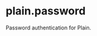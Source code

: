 <!-- This file is compiled from plain-passwords/plain/passwords/README.md. Do not edit this file directly. -->

# plain.password

Password authentication for Plain.
